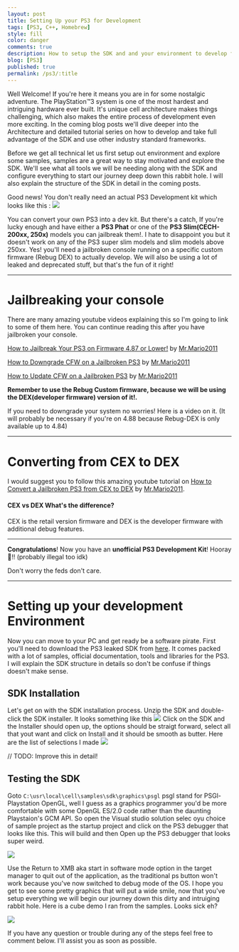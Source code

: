 ```yaml
---
layout: post
title: Setting Up your PS3 for Development
tags: [PS3, C++, Homebrew]
style: fill
color: danger
comments: true
description: How to setup the SDK and and your environment to develop for the PS3 system
blog: [PS3]
published: true
permalink: /ps3/:title
---
```


Well Welcome! If you're here it means you are in for some nostalgic adventure. The PlayStation™3 system is one of the most hardest and intriguing hardware ever built. It's unique cell architecture makes things challenging, which also makes the entire process of development even more exciting. In the coming blog posts we'll dive deeper into the Architecture and detailed tutorial series on how to develop and take full advantage of the SDK and use other industry standard frameworks.  

Before we get all technical let us first setup out environment and explore some samples, samples are a great way to stay motivated and explore the SDK. We'll see what all tools we will be needing along with the SDK and configure everything to start our journey deep down this rabbit hole. I will also explain the structure of the SDK in detail in the coming posts.

Good news! You don't really need an actual PS3 Development kit which looks like this :
![](https://pikachuxxxx.github.io/assets/images/blog/ps3/dep-setup/ps3devkit.png)

You can convert your own PS3 into a dev kit. But there's a catch, If you're lucky enough and have either a **PS3 Phat** or one of the **PS3 Slim(CECH-200xx, 250x)** models you can jailbreak them!. I hate to disappoint you but it doesn't work on any of the PS3 super slim models and slim models above 250xx. Yes! you'll need a jailbroken console running on a specific custom firmware (Rebug DEX) to actually develop. We will also be using a lot of leaked and deprecated stuff, but that's the fun of it right!

***

# Jailbreaking your console
There are many amazing youtube videos explaining this so I'm going to link to some of them here. You can continue reading this after you have jailbroken your console.

[How to Jailbreak Your PS3 on Firmware 4.87 or Lower!](https://www.youtube.com/watch?v=Eckd06nFReY) by [Mr.Mario2011](https://www.youtube.com/channel/UC-YlkP3c1zKUPfyMMurARAQ)

[How to Downgrade CFW on a Jailbroken PS3](https://www.youtube.com/watch?v=WoMsVT_ewW4) by [Mr.Mario2011](https://www.youtube.com/channel/UC-YlkP3c1zKUPfyMMurARAQ)

[How to Update CFW on a Jailbroken PS3](https://www.youtube.com/watch?v=ar2-eCzT2wI) by [Mr.Mario2011](https://www.youtube.com/channel/UC-YlkP3c1zKUPfyMMurARAQ)

**Remember to use the Rebug Custom firmware, because we will be using the DEX(developer firmware) version of it!.**

If you need to downgrade your system no worries! Here is a video on it. (It will probably be necessary if you're on 4.88 because Rebug-DEX is only available up to 4.84)

***

# Converting from CEX to DEX

I would suggest you to follow this amazing youtube tutorial on [How to Convert a Jailbroken PS3 from CEX to DEX](https://www.youtube.com/watch?v=tmpexUf9eK0) by [Mr.Mario2011](https://www.youtube.com/channel/UC-YlkP3c1zKUPfyMMurARAQ).

#### CEX vs DEX What's the difference?

CEX is the retail version firmware and DEX is the developer firmware with additional debug features.  

***

**Congratulations**! Now you have an **unofficial PS3 Development Kit**! Hooray🎉!! (probably illegal too idk)  

Don't worry the feds don't care.  

***

# Setting up your development Environment
Now you can move to your PC and get ready be a software pirate. First you'll need to download the PS3 leaked SDK from [here](https://archive.org/details/ps3-4.75-sdk). It comes packed with a lot of samples, official documentation, tools and libraries for the PS3. I will explain the SDK structure in details so don't be confuse if things doesn't make sense.

## SDK Installation
Let's get on with the SDK installation process. Unzip the SDK and double-click the SDK installer.
It looks something like this
![](https://pikachuxxxx.github.io/assets/images/blog/ps3/dep-setup/sdkpath.png)
Click on the SDK and the Installer should open up, the options should be straigt forward, select all that yout want and click on Install and it should be smooth as butter. Here are the list of selections I made
![](https://pikachuxxxx.github.io/assets/images/blog/ps3/dep-setup/sdk.png)

// TODO: Improve this in detail!
## Testing the SDK
Goto `C:\usr\local\cell\samples\sdk\graphics\psgl` psgl stand for PSGl- Playstation OpenGL, well I guess as a graphics programmer you'd be more comfortable with some OpenGL ES/2.0 code rather than the daunting Playstaion's GCM API. So open the Visual studio solution selec oyu choice of sample project as the startup project and click on the PS3 debugger that looks like this. This will build and then Open up the PS3 debugger that looks super weird.

![](https://pikachuxxxx.github.io/assets/images/blog/ps3/dep-setup/vs.png)

Use the Return to XMB aka start in software mode option in the target manager to quit out of the application, as the traditional ps button won't work because you've now switched to debug mode of the OS. I hope you get to see some pretty graphics that will put a wide smile, now that you've setup everything we will begin our journey down this dirty and intruiging rabbit hole. Here is a cube demo I ran from the samples. Looks sick eh?

![](https://pikachuxxxx.github.io/assets/images/blog/ps3/dep-setup/cubedemo.JPG)


If you have any question or trouble during any of the steps feel free to comment below. I'll assist you as soon as possible.

